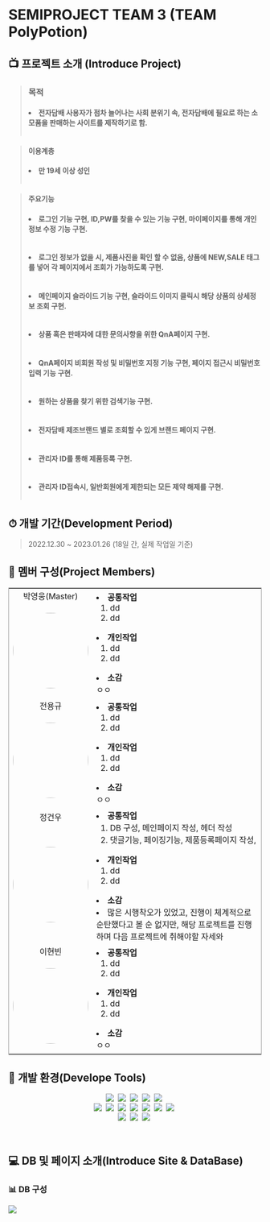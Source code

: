 # SEMIPROJECT TEAM 3 (TEAM PolyPotion)

## 📺 프로젝트 소개 (Introduce Project)
>### <strong>목적</strong>
>#### <li>전자담배 사용자가 점차 늘어나는 사회 분위기 속, 전자담배에 필요로 하는 소모품을 판매하는 사이트를 제작하기로 함.</li> <br>

><strong>이용계층</strong>
>#### <li>만 19세 이상 성인</li> <br>

><strong>주요기능</strong>
>#### <li>로그인 기능 구현, ID,PW를 찾을 수 있는 기능 구현, 마이페이지를 통해 개인정보 수정 기능 구현.</li><br>
>#### <li>로그인 정보가 없을 시, 제품사진을 확인 할 수 없음, 상품에 NEW,SALE 태그를 넣어 각 페이지에서 조회가 가능하도록 구현.</li><br>
>#### <li>메인페이지 슬라이드 기능 구현, 슬라이드 이미지 클릭시 해당 상품의 상세정보 조회 구현.</li><br>
>#### <li>상품 혹은 판매자에 대한 문의사항을 위한 QnA페이지 구현.</li><br>
>#### <li>QnA페이지 비회원 작성 및 비밀번호 지정 기능 구현, 페이지 접근시 비밀번호 입력 기능 구현.</li><br>
>#### <li>원하는 상품을 찾기 위한 검색기능 구현.</li><br>
>#### <li>전자담배 제조브랜드 별로 조회할 수 있게 브랜드 페이지 구현.</li><br>
>#### <li>관리자 ID를 통해 제품등록 구현.</li><br>
>#### <li>관리자 ID접속시, 일반회원에게 제한되는 모든 제약 해제를 구현.</li><br>

 

## ⏱ 개발 기간(Development Period)
>2022.12.30 ~ 2023.01.26 (18일 간, 실제 작업일 기준)


## 👬 멤버 구성(Project Members)

<table style="border: 1px solid #999">
        <tbody>
          <tr>
            <td align="center">박영웅(Master)</td>
            <td rowspan="2" width="800px">
              <li><strong>공통작업</strong>
                <ol start="1">
                  <li>dd</li>
                  <li>dd</li>
                </ol>
              </li>
              <li><strong>개인작업</strong>
                <ol start="1">
                  <li>dd</li>
                  <li>dd</li>
                </ol>
              </li>
              <li><strong>소감</strong></li>
              ㅇㅇ
            </td>
          </tr>
          <tr>
            <td><p style="text-align: center;"><img src="https://avatars.githubusercontent.com/u/114656782?v=4" style="border-radius: 100%; height: 150px; text-align: center;"></p></td>
          </tr>
          <tr>
            <td align="center">전용규</td>
            <td rowspan="2">
              <li><strong>공통작업</strong>
                <ol start="1">
                  <li>dd</li>
                  <li>dd</li>
                </ol>
              </li>
              <li><strong>개인작업</strong>
                <ol start="1">
                  <li>dd</li>
                  <li>dd</li>
                </ol>
              </li>
              <li><strong>소감</strong></li>
              ㅇㅇ
            </td>
          </tr>
          <tr>
            <td><p style="text-align: center;"><img src="https://avatars.githubusercontent.com/u/63365132?v=4" style="border-radius: 100%; height: 150px; text-align: center;"></p></td>
          </tr>
          <tr>
            <td align="center">정건우</td>
            <td rowspan="2">
              <li><Strong>공통작업</Strong>
                <ol start="1">
                  <li>DB 구성, 메인페이지 작성, 헤더 작성</li>
                  <li>댓글기능, 페이징기능, 제품등록페이지 작성, </li>
                </ol>
              </li>
              <li><strong>개인작업</strong>
                <ol start="1">
                  <li>dd</li>
                  <li>dd</li>
                </ol>
              </li>
              <li><strong>소감</strong></li>
                <li>많은 시행착오가 있었고, 진행이 체계적으로 순탄했다고 볼 순 없지만, 해당 프로젝트를 진행하며 다음 프로젝트에 취해야할 자세와</li>
            </td>
          </tr>
          <tr>
            <td><p style="text-align: center;"><img src="https://avatars.githubusercontent.com/u/53090748?v=4" style="border-radius: 100%; height: 150px; text-align: center;"></p></td>
          </tr>
          <tr>
            <td align="center">이현빈</td>
            <td rowspan="2">
              <li><strong>공통작업</strong>
                <ol start="1">
                  <li>dd</li>
                  <li>dd</li>
                </ol>
              </li>
              <li><strong>개인작업</strong>
                <ol start="1">
                  <li>dd</li>
                  <li>dd</li>
                </ol>
              </li>
              <li><strong>소감</strong></li>
              ㅇㅇ
            </td>
          </tr>
          <tr>
            <td><p style="text-align: center;"><img src="https://avatars.githubusercontent.com/u/53090748?s=400&v=4" style="border-radius: 100%; height: 150px; text-align: center;"></p></td>
          </tr>
        </tbody>
    </table>

## 🧰 개발 환경(Develope Tools)
<p align="center">
   <img src="https://img.shields.io/badge/HTML5-E34F26?style=for-the-badge&logo=html5&logoColor=white"/></a>&nbsp
   <img src="https://img.shields.io/badge/CSS3-1572B6?style=for-the-badge&logo=css3&logoColor=white"/></a>&nbsp
   <img src="https://img.shields.io/badge/Bootstrap-7952B3?style=for-the-badge&logo=Bootstrap&logoColor=white"/></a>&nbsp
   <img src="https://img.shields.io/badge/JavaScript-F7DF1E?style=for-the-badge&logo=javascript&logoColor=black"/></a>&nbsp 
   <img src="https://img.shields.io/badge/Visual%20Studio%20Code-007ACC.svg?&style=for-the-badge&logo=Visual%20Studio%20Code&logoColor=white"/></a>&nbsp <br>
   <img src="https://img.shields.io/badge/Java-ED8B00?style=for-the-badge&logo=java&logoColor=white"/></a>&nbsp
   <img src="https://img.shields.io/badge/jQuery-0769AD?style=for-the-badge&logo=jQuery&logoColor=white"/></a>&nbsp
   <img src="https://img.shields.io/badge/Eclipse%20IDE-2C2255.svg?&style=for-the-badge&logo=Eclipse%20IDE&logoColor=white"/></a>&nbsp
   <img src="https://img.shields.io/badge/Oracle-F80000?style=for-the-badge&logo=Oracle&logoColor=white"/></a>&nbsp
   <img src="https://img.shields.io/badge/GIT-E44C30?style=for-the-badge&logo=git&logoColor=white"/></a>&nbsp
   <img src="https://img.shields.io/badge/Apache%20tomcat-F8DC75?style=for-the-badge&logo=Apache%20tomcat&logoColor=white"/></a>&nbsp
   <img src="https://img.shields.io/badge/Sourcetree-0052CC?style=for-the-badge&logo=Sourcetree&logoColor=white"/></a>&nbsp <br>
   <img src="https://img.shields.io/badge/Discord-5865F2?style=for-the-badge&logo=Discord&logoColor=white"/></a>&nbsp
   <img src="https://img.shields.io/badge/Kakaotalk-FFCD00?style=for-the-badge&logo=Kakaotalk&logoColor=white"/></a>&nbsp
   <img src="https://img.shields.io/badge/Adobe%20Photoshop-31A8FF?style=for-the-badge&logo=Adobe%20Photoshop&logoColor=white"/></a>&nbsp
<p><br>

## 💻 DB 및 페이지 소개(Introduce Site & DataBase)

### 📊 DB 구성
   <img src="https://s3.us-west-2.amazonaws.com/secure.notion-static.com/e14bc78b-793c-414f-a057-8facbc4693a2/DB_ERD.png?X-Amz-Algorithm=AWS4-HMAC-SHA256&X-Amz-Content-Sha256=UNSIGNED-PAYLOAD&X-Amz-Credential=AKIAT73L2G45EIPT3X45%2F20230126%2Fus-west-2%2Fs3%2Faws4_request&X-Amz-Date=20230126T123515Z&X-Amz-Expires=86400&X-Amz-Signature=cd884da24ff802536416f5b5bd846b5097d47399e71af7b4073cc89698db4a6d&X-Amz-SignedHeaders=host&response-content-disposition=filename%3D%22DB_ERD.png%22&x-id=GetObject"/>
